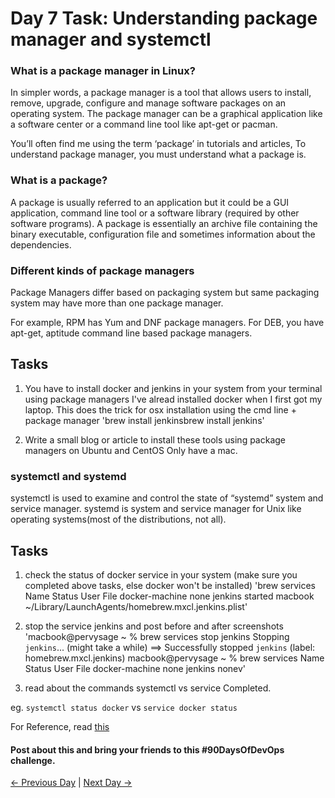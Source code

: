 # Day 7 Task: Understanding package manager and systemctl

### What is a package manager in Linux?

In simpler words, a package manager is a tool that allows users to install, remove, upgrade, configure and manage software packages on an operating system. The package manager can be a graphical application like a software center or a command line tool like apt-get or pacman.

You’ll often find me using the term ‘package’ in tutorials and articles, To understand package manager, you must understand what a package is.

### What is a package?

A package is usually referred to an application but it could be a GUI application, command line tool or a software library (required by other software programs). A package is essentially an archive file containing the binary executable, configuration file and sometimes information about the dependencies.

### Different kinds of package managers

Package Managers differ based on packaging system but same packaging system may have more than one package manager.

For example, RPM has Yum and DNF package managers. For DEB, you have apt-get, aptitude command line based package managers.

## Tasks

1.  You have to install docker and jenkins in your system from your terminal using package managers
    I've alread installed docker when I first got my laptop. This does the trick for osx installation using the cmd line + package manager 'brew install jenkinsbrew install jenkins'

2.  Write a small blog or article to install these tools using package managers on Ubuntu and CentOS
    Only have a mac.

### systemctl and systemd

systemctl is used to examine and control the state of “systemd” system and service manager. systemd is system and service manager for Unix like operating systems(most of the distributions, not all).

## Tasks

1.  check the status of docker service in your system (make sure you completed above tasks, else docker won't be installed)
    'brew services
Name           Status  User    File
docker-machine none
jenkins        started macbook ~/Library/LaunchAgents/homebrew.mxcl.jenkins.plist'

2.  stop the service jenkins and post before and after screenshots
    'macbook@pervysage ~ % brew services stop jenkins
Stopping `jenkins`... (might take a while)
==> Successfully stopped `jenkins` (label: homebrew.mxcl.jenkins)
macbook@pervysage ~ % brew services
Name           Status User File
docker-machine none
jenkins        nonev'
3.  read about the commands systemctl vs service
    Completed.

eg. `systemctl status docker` vs `service docker status`

For Reference, read [this](https://www.howtogeek.com/devops/how-to-check-if-the-docker-daemon-or-a-container-is-running/#:~:text=Checking%20With%20Systemctl&text=Check%20what%27s%20displayed%20under%20%E2%80%9CActive,running%20sudo%20systemctl%20start%20docker%20.)

#### Post about this and bring your friends to this #90DaysOfDevOps challenge.

[← Previous Day](../day06/README.md) | [Next Day →](../day08/README.md)
